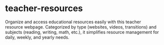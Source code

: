 # teacher-resources
Organize and access educational resources easily with this teacher resource webpage. Categorized by type (websites, videos, transitions) and subjects (reading, writing, math, etc.), it simplifies resource management for daily, weekly, and yearly needs.
